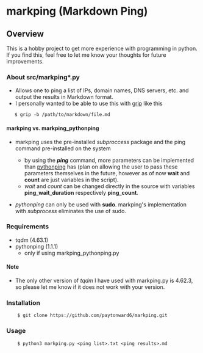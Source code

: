 # markping (Markdown Ping)

## Overview

This is a hobby project to get more experience with programming in python. If you find this, feel free to let me know your thoughts for future improvements.

### About src/markping*.py

- Allows one to ping a list of IPs, domain names, DNS servers, etc. and output the results in Markdown format. 
- I personally wanted to be able to use this with [grip](https://github.com/joeyespo/grip)
like this 
```console
   $ grip -b /path/to/markdown/file.md
```

#### markping vs. markping_pythonping
- markping uses the pre-installed *subproccess* package and the ping command pre-installed on the system
    - by using the ***ping*** command, more parameters can be implemented than [pythonping](https://github.com/alessandromaggio/pythonping) has (plan on allowing the user to pass these parameters themselves in the future, however as of now **wait** and **count** are just variables in the script).
    - *wait* and *count* can be changed directly in the source with variables **ping_wait_duration** respectively **ping_count**.

- *pythonping* can only be used with **sudo**. markping's implementation with *subprocess* eliminates the use of sudo.

### Requirements
- tqdm (4.63.1)
- pythonping (1.1.1)
    - only if using markping_pythonping.py
#### Note
- The only other version of *tqdm* I have used with markping.py is 4.62.3, so please let me know if it does not work with your version.

### Installation
```console
    $ git clone https://github.com/paytonward6/markping.git
```

### Usage
```console
    $ python3 markping.py <ping list>.txt <ping results>.md
```
